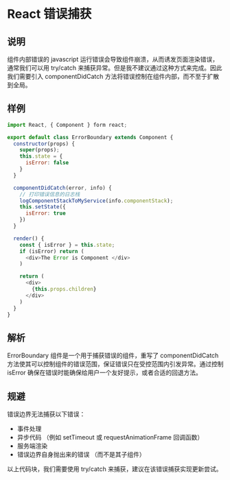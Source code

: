 # React 错误捕获

## 说明

组件内部错误的 javascript 运行错误会导致组件崩溃，从而诱发页面渲染错误，通常我们可以用 try/catch 来捕获异常。但是我不建议通过这种方式来完成。因此我们需要引入 componentDidCatch 方法将错误控制在组件内部，而不至于扩散到全局。

## 样例

```js
import React, { Component } form react;

export default class ErrorBoundary extends Component {
  constructor(props) {
    super(props);
    this.state = {
      isError: false
    }
  }

  componentDidCatch(error, info) {
    // 打印错误信息的日志栈
    logComponentStackToMyService(info.componentStack);
    this.setState({
      isError: true
    })
  }

  render() {
    const { isError } = this.state;
    if (isError) return (
      <div>The Error is Component </div>
    )

    return (
      <div>
        {this.props.children}
      </div>
    )
  }
}
```

## 解析

ErrorBoundary 组件是一个用于捕获错误的组件，重写了 componentDidCatch 方法使其可以控制组件的错误范围，保证错误只在受控范围内引发异常。通过控制 isError 确保在错误时能确保给用户一个友好提示，或者合适的回退方法。

## 规避

错误边界无法捕获以下错误：

- 事件处理
- 异步代码 （例如 setTimeout 或 requestAnimationFrame 回调函数）
- 服务端渲染
- 错误边界自身抛出来的错误 （而不是其子组件）

以上代码块，我们需要使用 try/catch 来捕获，建议在该错误捕获实现更新尝试。
